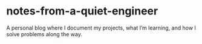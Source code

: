 # notes-from-a-quiet-engineer
A personal blog where I document my projects, what I’m learning, and how I solve problems along the way.
